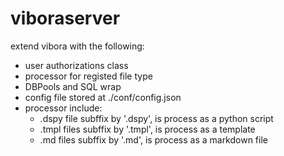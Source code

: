# viboraserver

extend vibora with the following:
* user authorizations class
* processor for registed file type
* DBPools and SQL wrap
* config file stored at ./conf/config.json
* processor include:
	+ .dspy file subffix by '.dspy', is process as a python script
	+ .tmpl files subffix by '.tmpl', is process as a template
	+ .md files subffix by '.md', is process as a markdown file



